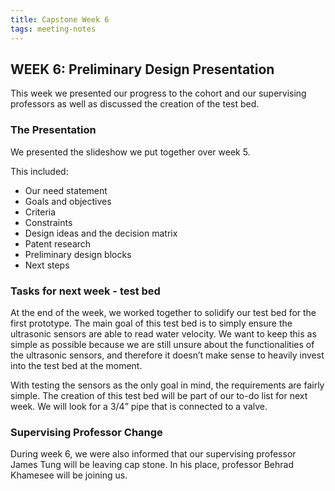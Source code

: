 ```yaml
---
title: Capstone Week 6
tags: meeting-notes
---
```

## WEEK 6: Preliminary Design Presentation 

This week we presented our progress to the cohort and our supervising professors as well as discussed the creation of the test bed. 

### The Presentation 
We presented the slideshow we put together over week 5. 

This included: 
- Our need statement
- Goals and objectives 
- Criteria
- Constraints
- Design ideas and the decision matrix
- Patent research
- Preliminary design blocks
- Next steps

### Tasks for next week - test bed 
At the end of the week, we worked together to solidify our test bed for the first prototype. The main goal of this test bed is to simply ensure the ultrasonic sensors are able to read water velocity. We want to keep this as simple as possible because we are still unsure about the functionalities of the ultrasonic sensors, and therefore it doesn’t make sense to heavily invest into the test bed at the moment. 

With testing the sensors as the only goal in mind, the requirements are fairly simple. The creation of this test bed will be part of our to-do list for next week. We will look for a 3/4” pipe that is connected to a valve. 


### Supervising Professor Change 
During week 6, we were also informed that our supervising professor James Tung will be leaving cap stone. In his place, professor Behrad Khamesee will be joining us. 